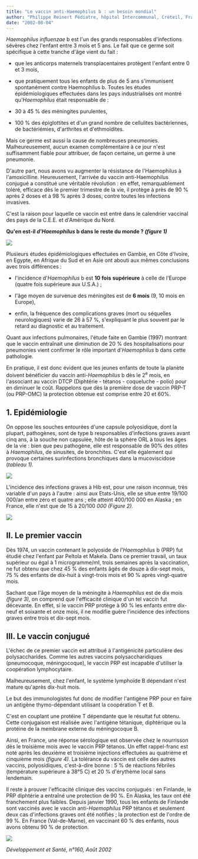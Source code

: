 ```yaml
---
title: "Le vaccin anti-Haemophilus b : un besoin mondial"
author: "Philippe Reinert Pédiatre, hôpital Intercommunal, Créteil, France.  "
date: "2002-08-04"
---
```


_Haemophilus influenzae_ b est l'un des grands responsables d'infections sévères chez l'enfant entre 3 mois et 5 ans. Le fait que ce germe soit spécifique à cette tranche d'âge vient du fait :

*   que les anticorps maternels transplacentaires protègent l'enfant entre 0 et 3 mois,
*   que pratiquement tous les enfants de plus de 5 ans s'immunisent spontanément contre Haemophilus b.
Toutes les études épidémiologiques effectuées dans les pays industrialisés ont montré qu'_Haemophilus_ était responsable de :

*   30 à 45 % des méningites purulentes,
*   100 % des épiglottites et d'un grand nombre de cellulites bactériennes, de bactériémies, d'arthrites et d'ethmoïdites.

Mais ce germe est aussi la cause de nombreuses pneumonies. Malheureusement, aucun examen complémentaire à ce jour n'est suffisamment fiable pour attribuer, de façon certaine, un germe à une pneumonie.

D'autre part, nous avons vu augmenter la résistance de l'Haemophilus à l'amoxicilline. Heureusement, l'arrivée du vaccin anti-Haemophilus conjugué a constitué une véritable révolution : en effet, remarquablement toléré, efficace dès le premier trimestre de la vie, il protège à près de 90 % après 2 doses et à 98 % après 3 doses, contre toutes les infections invasives.

C'est la raison pour laquelle ce vaccin est entré dans le calendrier vaccinal des pays de la C.E.E. et d'Amérique du Nord.

**Qu'en est-il _d'Haemophilus_ b dans le** **reste du monde ? _(figure 1)_**

![](i727-1.jpg)


Plusieurs études épidémiologiques effectuées en Gambie, en Côte d'Ivoire, en Egypte, en Afrique du Sud et en Asie ont abouti aux mêmes conclusions avec trois différences :

*   l'incidence d'_Haemophilus_ b est **10** **fois** **supérieure** à celle de l'Europe (quatre fois supérieure aux U.S.A.) ;

*   l'âge moyen de survenue des méningites est de **6 mois** (9, 10 mois en Europe),
*   enfin, la fréquence des complications graves (mort ou séquelles neurologiques) varie de 26 à 57 %, s'expliquant le plus souvent par le retard au diagnostic et au traitement.

Quant aux infections pulmonaires, l'étude faite en Gambie (1997) montrant que le vaccin entraînait une diminution de 20 % des hospitalisations pour pneumonies vient confirmer le rôle important d'_Haemophilus_ b dans cette pathologie.

En pratique, il est donc évident que les jeunes enfants de toute la planète doivent bénéficier du vaccin anti-_Haemophilus_ b dès le 2<sup>e</sup> mois, en l'associant au vaccin DTCP (Diphtérie - tétanos - coqueluche - polio) pour en diminuer le coût. Rappelons que dès la première dose de vaccin PRP-T (ou PRP-OMC) la protection obtenue est comprise entre 20 et 60%.

## 1. Epidémiologie

On oppose les souches entourées d'une capsule polyosidique, dont la plupart, pathogènes, sont de type b responsables d'infections graves avant cinq ans, à la souche non capsulée, hôte de la sphère ORL à tous les âges de la vie : bien que peu pathogène, elle est responsable de 90% des otites à _Haemophilus_, de sinusites, de bronchites. C'est elle également qui provoque certaines surinfections bronchiques dans la mucoviscidose (_tableau_ _1)._

![](i727-2.jpg)


L'incidence des infections graves à Hib est, pour une raison inconnue, très variable d'un pays à l'autre : ainsi aux Etats-Unis, elle se situe entre 19/100 000/an entre zéro et quatre ans ; elle atteint 400/100 000 en Alaska ; en France, elle n'est que de 15 à 20/100 _000 (Figure 2)._

![](i727-3.jpg)


## II. Le premier vaccin

Dès 1974, un vaccin contenant le polyoside de _l'Haemophilus_ b (PRP) fut étudié chez l'enfant par Peltola et Makela. Dans ce premier travail, un taux supérieur ou égal à 1 microgramme/mI, trois semaines après la vaccination, ne fut obtenu que chez 45 % des enfants âgés de douze à dix-sept mois, 75 % des enfants de dix-huit à vingt-trois mois et 90 % après vingt-quatre mois.

Sachant que l'âge moyen de la méningite à _Haemophilus_ est de dix mois _(figure 3),_ on comprend que l'efficacité clinique d'un tel vaccin fut décevante. En effet, si le vaccin PRP protège à 90 % les enfants entre dix-neuf et soixante et onze mois, il ne modifie guère l'incidence des infections graves entre trois et dix-sept mois.

## III. Le vaccin conjugué

L'échec de ce premier vaccin est attribué à l'antigénicité particulière des polysaccharides. Comme les autres vaccins polysaccharidiques (pneumocoque, méningocoque), le vaccin PRP est incapable d'utiliser la coopération lymphocytaire.

Malheureusement, chez l'enfant, le système lymphoïde B dépendant n'est mature qu'après dix-huit mois.

Le but des immunologistes fut donc de modifier l'antigène PRP pour en faire un antigène thymo-dépendant utilisant la coopération T et B.

C'est en couplant une protéine T dépendante que le résultat fut obtenu. Cette conjugaison est réalisée avec l'antigène tétanique, diphtérique ou la protéine de la membrane externe du méningocoque B.

Ainsi, en France, une réponse sérologique est observée chez le nourrisson dès le troisième mois avec le vaccin PRP tétanos. Un effet rappel-franc est noté après les deuxième et troisième injections effectuées au quatrième et cinquième mois _(figure 4)._ La tolérance du vaccin est celle des autres vaccins, polyosidiques, c'est-à-dire bonne : 5 % de réactions fébriles (température supérieure à 38°5 C) et 20 % d'érythème local sans lendemain.

Il reste à prouver l'efficacité clinique des vaccins conjugués : en Finlande, le PRP diphtérie a entraîné une protection de 90 %. En Alaska, les taux ont été franchement plus faibles. Depuis janvier 1990, tous les enfants de Finlande sont vaccinés avec le vaccin anti-_Haemophilus_ PRP tétanos et seulement deux cas d'infections graves ont été notifiés ; la protection est de l'ordre de 99 %. En France (Val-de-Marne), en vaccinant 60 % des enfants, nous avons obtenu 90 % de protection.

![](i727-4.jpg)
  

_Développement et Santé, n°160, Août 2002_